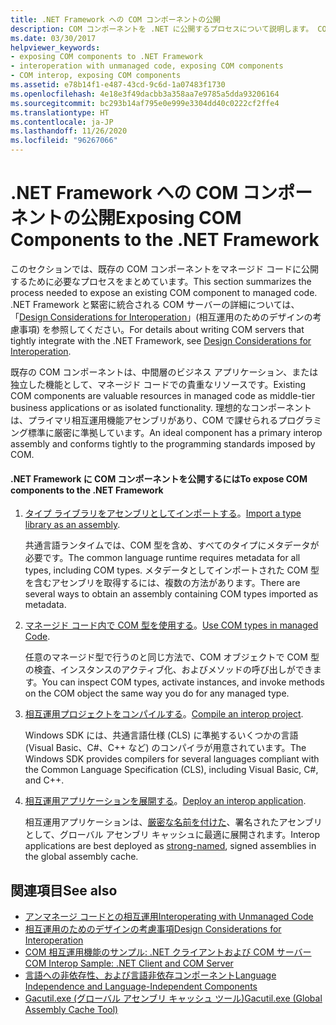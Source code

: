 ```yaml
---
title: .NET Framework への COM コンポーネントの公開
description: COM コンポーネントを .NET に公開するプロセスについて説明します。 COM コンポーネントは、中間層のビジネス アプリケーション、または独立した機能として、マネージド コードで貴重です。
ms.date: 03/30/2017
helpviewer_keywords:
- exposing COM components to .NET Framework
- interoperation with unmanaged code, exposing COM components
- COM interop, exposing COM components
ms.assetid: e78b14f1-e487-43cd-9c6d-1a07483f1730
ms.openlocfilehash: 4e18e3f49dacbb3a358aa7e9785a5dda93206164
ms.sourcegitcommit: bc293b14af795e0e999e3304dd40c0222cf2ffe4
ms.translationtype: HT
ms.contentlocale: ja-JP
ms.lasthandoff: 11/26/2020
ms.locfileid: "96267066"
---
```

# <a name="exposing-com-components-to-the-net-framework"></a><span data-ttu-id="6752e-104">.NET Framework への COM コンポーネントの公開</span><span class="sxs-lookup"><span data-stu-id="6752e-104">Exposing COM Components to the .NET Framework</span></span>

<span data-ttu-id="6752e-105">このセクションでは、既存の COM コンポーネントをマネージド コードに公開するために必要なプロセスをまとめています。</span><span class="sxs-lookup"><span data-stu-id="6752e-105">This section summarizes the process needed to expose an existing COM component to managed code.</span></span> <span data-ttu-id="6752e-106">.NET Framework と緊密に統合される COM サーバーの詳細については、「[Design Considerations for Interoperation](/previous-versions/dotnet/netframework-4.0/61aax4kh(v=vs.100))」(相互運用のためのデザインの考慮事項) を参照してください。</span><span class="sxs-lookup"><span data-stu-id="6752e-106">For details about writing COM servers that tightly integrate with the .NET Framework, see [Design Considerations for Interoperation](/previous-versions/dotnet/netframework-4.0/61aax4kh(v=vs.100)).</span></span>
  
 <span data-ttu-id="6752e-107">既存の COM コンポーネントは、中間層のビジネス アプリケーション、または独立した機能として、マネージド コードでの貴重なリソースです。</span><span class="sxs-lookup"><span data-stu-id="6752e-107">Existing COM components are valuable resources in managed code as middle-tier business applications or as isolated functionality.</span></span> <span data-ttu-id="6752e-108">理想的なコンポーネントは、プライマリ相互運用機能アセンブリがあり、COM で課せられるプログラミング標準に厳密に準拠しています。</span><span class="sxs-lookup"><span data-stu-id="6752e-108">An ideal component has a primary interop assembly and conforms tightly to the programming standards imposed by COM.</span></span>  
  
#### <a name="to-expose-com-components-to-the-net-framework"></a><span data-ttu-id="6752e-109">.NET Framework に COM コンポーネントを公開するには</span><span class="sxs-lookup"><span data-stu-id="6752e-109">To expose COM components to the .NET Framework</span></span>  
  
1. <span data-ttu-id="6752e-110">[タイプ ライブラリをアセンブリとしてインポートする](importing-a-type-library-as-an-assembly.md)。</span><span class="sxs-lookup"><span data-stu-id="6752e-110">[Import a type library as an assembly](importing-a-type-library-as-an-assembly.md).</span></span>  
  
     <span data-ttu-id="6752e-111">共通言語ランタイムでは、COM 型を含め、すべてのタイプにメタデータが必要です。</span><span class="sxs-lookup"><span data-stu-id="6752e-111">The common language runtime requires metadata for all types, including COM types.</span></span> <span data-ttu-id="6752e-112">メタデータとしてインポートされた COM 型を含むアセンブリを取得するには、複数の方法があります。</span><span class="sxs-lookup"><span data-stu-id="6752e-112">There are several ways to obtain an assembly containing COM types imported as metadata.</span></span>  
  
2. <span data-ttu-id="6752e-113">[マネージド コード内で COM 型を使用する](/previous-versions/dotnet/netframework-4.0/3y76b69k(v=vs.100))。</span><span class="sxs-lookup"><span data-stu-id="6752e-113">[Use COM types in managed Code](/previous-versions/dotnet/netframework-4.0/3y76b69k(v=vs.100)).</span></span>  
  
     <span data-ttu-id="6752e-114">任意のマネージド型で行うのと同じ方法で、COM オブジェクトで COM 型の検査、インスタンスのアクティブ化、およびメソッドの呼び出しができます。</span><span class="sxs-lookup"><span data-stu-id="6752e-114">You can inspect COM types, activate instances, and invoke methods on the COM object the same way you do for any managed type.</span></span>  
  
3. <span data-ttu-id="6752e-115">[相互運用プロジェクトをコンパイルする](compiling-an-interop-project.md)。</span><span class="sxs-lookup"><span data-stu-id="6752e-115">[Compile an interop project](compiling-an-interop-project.md).</span></span>  
  
     <span data-ttu-id="6752e-116">Windows SDK には、共通言語仕様 (CLS) に準拠するいくつかの言語 (Visual Basic、C#、C++ など) のコンパイラが用意されています。</span><span class="sxs-lookup"><span data-stu-id="6752e-116">The Windows SDK provides compilers for several languages compliant with the Common Language Specification (CLS), including Visual Basic, C#, and C++.</span></span>  
  
4. <span data-ttu-id="6752e-117">[相互運用アプリケーションを展開する](deploying-an-interop-application.md)。</span><span class="sxs-lookup"><span data-stu-id="6752e-117">[Deploy an interop application](deploying-an-interop-application.md).</span></span>  
  
     <span data-ttu-id="6752e-118">相互運用アプリケーションは、[厳密な名前を付けた](../../standard/assembly/strong-named.md)、署名されたアセンブリとして、グローバル アセンブリ キャッシュに最適に展開されます。</span><span class="sxs-lookup"><span data-stu-id="6752e-118">Interop applications are best deployed as [strong-named](../../standard/assembly/strong-named.md), signed assemblies in the global assembly cache.</span></span>  
  
## <a name="see-also"></a><span data-ttu-id="6752e-119">関連項目</span><span class="sxs-lookup"><span data-stu-id="6752e-119">See also</span></span>

- [<span data-ttu-id="6752e-120">アンマネージ コードとの相互運用</span><span class="sxs-lookup"><span data-stu-id="6752e-120">Interoperating with Unmanaged Code</span></span>](index.md)
- <span data-ttu-id="6752e-121">[相互運用のためのデザインの考慮事項](/previous-versions/dotnet/netframework-4.0/61aax4kh(v=vs.100))</span><span class="sxs-lookup"><span data-stu-id="6752e-121">[Design Considerations for Interoperation](/previous-versions/dotnet/netframework-4.0/61aax4kh(v=vs.100))</span></span>
- [<span data-ttu-id="6752e-122">COM 相互運用機能のサンプル: .NET クライアントおよび COM サーバー</span><span class="sxs-lookup"><span data-stu-id="6752e-122">COM Interop Sample: .NET Client and COM Server</span></span>](com-interop-sample-net-client-and-com-server.md)
- [<span data-ttu-id="6752e-123">言語への非依存性、および言語非依存コンポーネント</span><span class="sxs-lookup"><span data-stu-id="6752e-123">Language Independence and Language-Independent Components</span></span>](../../standard/language-independence-and-language-independent-components.md)
- [<span data-ttu-id="6752e-124">Gacutil.exe (グローバル アセンブリ キャッシュ ツール)</span><span class="sxs-lookup"><span data-stu-id="6752e-124">Gacutil.exe (Global Assembly Cache Tool)</span></span>](../tools/gacutil-exe-gac-tool.md)
